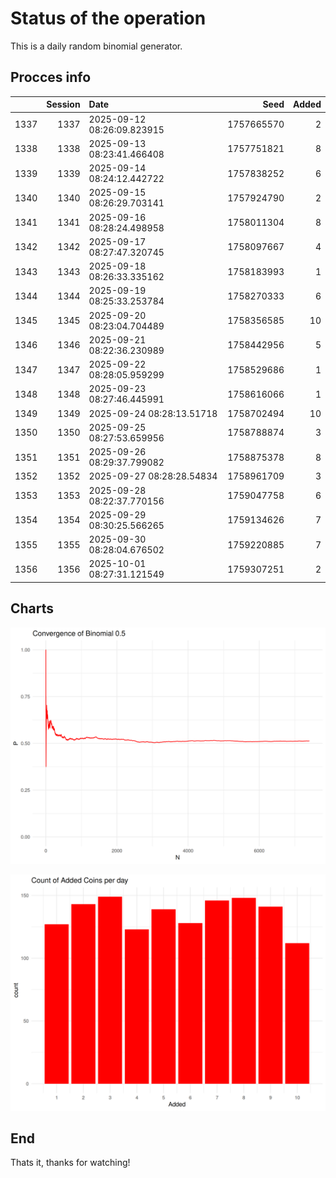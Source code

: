 # Status of the operation
  
  This is a daily random binomial generator.
  
## Procces info

|     | Session|Date                       |       Seed| Added|
|:----|-------:|:--------------------------|----------:|-----:|
|1337 |    1337|2025-09-12 08:26:09.823915 | 1757665570|     2|
|1338 |    1338|2025-09-13 08:23:41.466408 | 1757751821|     8|
|1339 |    1339|2025-09-14 08:24:12.442722 | 1757838252|     6|
|1340 |    1340|2025-09-15 08:26:29.703141 | 1757924790|     2|
|1341 |    1341|2025-09-16 08:28:24.498958 | 1758011304|     8|
|1342 |    1342|2025-09-17 08:27:47.320745 | 1758097667|     4|
|1343 |    1343|2025-09-18 08:26:33.335162 | 1758183993|     1|
|1344 |    1344|2025-09-19 08:25:33.253784 | 1758270333|     6|
|1345 |    1345|2025-09-20 08:23:04.704489 | 1758356585|    10|
|1346 |    1346|2025-09-21 08:22:36.230989 | 1758442956|     5|
|1347 |    1347|2025-09-22 08:28:05.959299 | 1758529686|     1|
|1348 |    1348|2025-09-23 08:27:46.445991 | 1758616066|     1|
|1349 |    1349|2025-09-24 08:28:13.51718  | 1758702494|    10|
|1350 |    1350|2025-09-25 08:27:53.659956 | 1758788874|     3|
|1351 |    1351|2025-09-26 08:29:37.799082 | 1758875378|     8|
|1352 |    1352|2025-09-27 08:28:28.54834  | 1758961709|     3|
|1353 |    1353|2025-09-28 08:22:37.770156 | 1759047758|     6|
|1354 |    1354|2025-09-29 08:30:25.566265 | 1759134626|     7|
|1355 |    1355|2025-09-30 08:28:04.676502 | 1759220885|     7|
|1356 |    1356|2025-10-01 08:27:31.121549 | 1759307251|     2|

## Charts 

![](charts/plot1.png)

![](charts/plot2.png)

## End

Thats it, thanks for watching!
